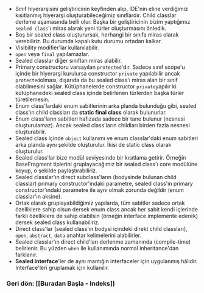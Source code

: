 * Sınıf hiyerarşisini geliştiricinin keyfinden alıp, IDE'nin eline verdiğimiz kısıtlanmış hiyerarşi oluşturabileceğimiz sınıflardır.  Child classlar derleme aşamasında belli olur. Başka bir geliştiricinin bizim yaptığımız `sealed class`'ı miras alarak yeni türler oluşturmasını önledik.
* Boş bir sealed class oluşturursak, herhangi bir sınıfa miras olarak verebiliriz. Bu durumda kapalı kutu durumu ortadan kalkar.
* Visibility modifier'lar kullanılabilir.
* `open` veya `final` yapılamazlar.
* Sealed classlar diğer sınıfları miras alabilir.
* Primary constructoru varsayılan `protected`'dır. Sadece sınıf scope'u içinde bir hiyerarşi kurulursa constructor `private` yapılabilir ancak `protected`olması, dışarıda da bu sealed class'ı miras alan bir sınıf olabilmesini sağlar. Kütüphanelerde constructor `private`yapılır ki kütüphanedeki sealed class içinde belirlenen türlerden başka türler türetilemesin.
* Enum class'lardaki enum sabitlerinin arka planda bulunduğu gibi, sealed class'ın child classları da **static final class** olarak bulunurlar.
* Enum class'ların sabitleri hafızada sadece bir tane bulunur (nesnesi oluşturulamaz). Ancak sealed class'ların childları birden fazla nesnesi oluşturabilir.
* Sealed class içinde `object` kullanımı ve enum classlar'daki enum sabitleri arka planda aynı şekilde oluşturulur. İkisi de static class olarak oluşturulur.
* Sealed class'lar bize modül seviyesinde bir kısıtlama getirir. Örneğin BaseFragment tiplerini gruplayacağımız bir sealed class'ı core modülüne koyup, o şekilde paylaştırabiliriz.
* Sealed classlar'ın direct subclass'ların (bodysinde bulunan child classlar) primary constructor'ındaki parametre, sealed class'ın primary constructor'ındaki parametre ile aynı olmak zorunda değildir (enum classlar'ın aksine).
* Ortak olarak gruplayabildiğimiz yapılarda, tüm sabitler sadece ortak özelliklere sahip olsun dersek enum class ancak her sabit kendi içlerinde farklı özelliklere de sahip olabilsin (örneğin interface implemente ederek) dersek sealed class kullanabiliriz.
* Direct class'lar (sealed class'ın bodysi içindeki direkt child classları), `open`, `abstract`, `data` anahtar kelimelerini alabilirler. 
* Sealed classlar'ın direct child'ları derlenme zamanında (compile-time) belirlenir. Bu yüzden `when` ile kullanımında normal inheritance'dan farklanır.
* **Sealed Interface**'ler de aynı mantığın interfaceler için uygulanmış hâlidir. Interface'leri gruplamak için kullanılır.

### Geri dön: [[Buradan Başla - Indeks]]